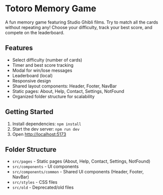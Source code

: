 # Totoro Memory Game

A fun memory game featuring Studio Ghibli films. Try to match all the cards without repeating any! Choose your difficulty, track your best score, and compete on the leaderboard.

## Features
- Select difficulty (number of cards)
- Timer and best score tracking
- Modal for win/lose messages
- Leaderboard (local)
- Responsive design
- Shared layout components: Header, Footer, NavBar
- Static pages: About, Help, Contact, Settings, NotFound
- Organized folder structure for scalability

## Getting Started
1. Install dependencies: `npm install`
2. Start the dev server: `npm run dev`
3. Open [http://localhost:5173](http://localhost:5173)

## Folder Structure
- `src/pages` - Static pages (About, Help, Contact, Settings, NotFound)
- `src/components` - UI components
- `src/components/common` - Shared UI components (Header, Footer, NavBar)
- `src/styles` - CSS files
- `src/old` - Deprecated/old files

